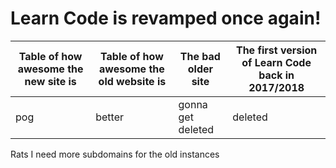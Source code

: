 Learn Code is revamped once again!
====

| Table of how awesome the new site is | Table of how awesome the old website is | The bad older site | The first version of Learn Code back in 2017/2018 |
|-------|--------|-------------------|---------|
|  pog  | better | gonna get deleted | deleted |

Rats I need more subdomains for the old instances